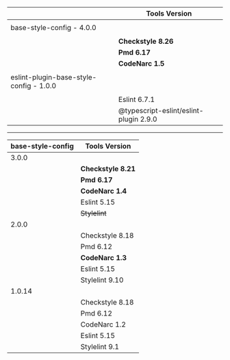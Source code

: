 |                    |  Tools Version  |
| ------------------ | --------------- |
|                                        |
| base-style-config - 4.0.0              |
|                                        |
|                    |**Checkstyle 8.26**|
|                    | **Pmd 6.17**      |
|                    | **CodeNarc 1.5**  |
|                                                             |
| eslint-plugin-base-style-config - 1.0.0                     |
|                                                             |
|                    | Eslint 6.7.1                           |
|                    | @typescript-eslint/eslint-plugin 2.9.0 |

__________________


| base-style-config  |  Tools Version  |
| ------------------ | --------------- |
| 3.0.0                                |
|                    |**Checkstyle 8.21**|
|                    | **Pmd 6.17**    |
|                    | **CodeNarc 1.4**|
|                    | Eslint 5.15     |
|                    |~~Stylelint~~    |
| 2.0.0                                |
|                    | Checkstyle 8.18 |
|                    | Pmd 6.12        |
|                    | **CodeNarc 1.3**|
|                    | Eslint 5.15     |
|                    | Stylelint 9.10  |
| 1.0.14                               |
|                    | Checkstyle 8.18 |
|                    | Pmd 6.12        |
|                    | CodeNarc 1.2    |
|                    | Eslint 5.15     |
|                    | Stylelint 9.1   |

